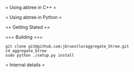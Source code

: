 

= Using abtree in C++ = 

= Using abtree in Python =

== Getting Stated ==

=== Building ===

````
git clone git@github.com:jbruestle/aggregate_btree.git
cd aggregate_btree
sudo python ./setup.py install

````

= Internal details = 
